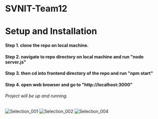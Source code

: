 # SVNIT-Team12

# Setup and Installation
#### Step 1. clone the repo on local machine.
#### Step 2. navigate to repo directory on local machine and run "node server.js"
#### Step 3. then cd into frontend directory of the repo and run "npm start"
#### Step 4. open web browser and go to "http://localhost:3000"
###### Project will be up and running.
![Selection_001](https://user-images.githubusercontent.com/60481045/188470527-b976c7eb-d43f-4519-8044-828e931056dd.png)
![Selection_002](https://user-images.githubusercontent.com/60481045/188470546-734576bc-3d60-4e5b-815d-caf3fcd79561.png)
![Selection_004](https://user-images.githubusercontent.com/60481045/188470558-3d704d0a-b307-48b6-a405-7933a507b815.png)
